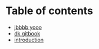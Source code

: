 # Table of contents

* [jbbbb yooo](README.md)
* [dk gitbook](https://danklim151.gitbook.io/gitbook-dan-klimkowski)
* [introduction](introduction.md)


